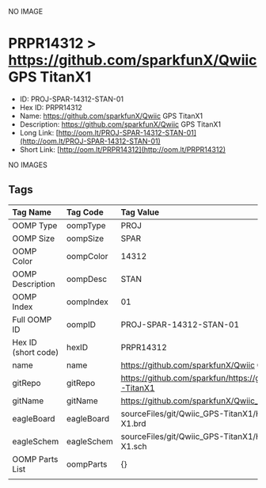 


  
NO IMAGE  
# PRPR14312 > https://github.com/sparkfunX/Qwiic GPS TitanX1

- ID: PROJ-SPAR-14312-STAN-01
- Hex ID: PRPR14312
- Name: https://github.com/sparkfunX/Qwiic GPS TitanX1
- Description: https://github.com/sparkfunX/Qwiic GPS TitanX1
- Long Link: [http://oom.lt/PROJ-SPAR-14312-STAN-01](http://oom.lt/PROJ-SPAR-14312-STAN-01)
- Short Link: [http://oom.lt/PRPR14312](http://oom.lt/PRPR14312)
  
NO IMAGES  
## Tags
  

|Tag Name|Tag Code|Tag Value|
| :--- | :--- | :--- |
|OOMP Type|oompType|PROJ|
|OOMP Size|oompSize|SPAR|
|OOMP Color|oompColor|14312|
|OOMP Description|oompDesc|STAN|
|OOMP Index|oompIndex|01|
|Full OOMP ID|oompID|PROJ-SPAR-14312-STAN-01|
|Hex ID (short code)|hexID|PRPR14312|
|name|name|https://github.com/sparkfunX/Qwiic GPS TitanX1|
|gitRepo|gitRepo|https://github.com/sparkfun/https://github.com/sparkfunX/Qwiic_GPS-TitanX1|
|gitName|gitName|https://github.com/sparkfunX/Qwiic_GPS-TitanX1|
|eagleBoard|eagleBoard|sourceFiles/git/Qwiic_GPS-TitanX1/Hardware/Qwiic GPS - Titan X1.brd|
|eagleSchem|eagleSchem|sourceFiles/git/Qwiic_GPS-TitanX1/Hardware/Qwiic GPS - Titan X1.sch|
|OOMP Parts List|oompParts|{}|
||||
